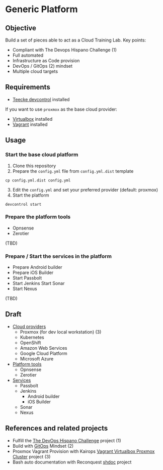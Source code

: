 # Generic Platform

## Objective

Build a set of pieces able to act as a Cloud Training Lab. Key points:

- Compliant with The Devops Hispano Challenge (1)
- Full automated
- Infrastructure as Code provision
- DevOps / GitOps (2) mindset
- Multiple cloud targets

## Requirements

- [Teecke devcontrol](https://github.com/teecke/devcontrol) installed

If you want to use `proxmox` as the base cloud provider:

- [Virtualbox](https://www.virtualbox.org) installed
- [Vagrant](https://www.vagrantup.com) installed

## Usage

### Start the base cloud platform

1. Clone this repository
2. Prepare the `config.yml` file from `config.yml.dist` template

```shell
cp config.yml.dist config.yml
```

3. Edit the `config.yml` and set your preferred provider (default: proxmox)
4. Start the platform

```shell
devcontrol start
```

### Prepare the platform tools

- Opnsense
- Zerotier

(TBD)

### Prepare / Start the services in the platform

- Prepare Android builder
- Prepare iOS Builder
- Start Passbolt
- Start Jenkins
  Start Sonar
- Start Nexus

(TBD)

## Draft

- [Cloud providers](base/base.md)
  - Proxmox (for dev local workstation) (3)
  - Kubernetes
  - OpenShift
  - Amazon Web Services
  - Google Cloud Platform
  - Microsoft Azure
- [Platform tools](tools/tools.md)
  - Opnsense
  - Zerotier
- [Services](services/services.md)
  - Passbolt
  - Jenkins
    - Android builder
    - iOS Builder
  - Sonar
  - Nexus

## References and related projects

- Fulfill the [The DevOps Hispano Challenge](https://github.com/devops-hispano/reto-devops]) project (1)
- Build with [GitOps](https://www.weave.works/technologies/gitops/) Mindset (2)
- Proxmox Vagrant Provision with Kairops [Vagrant Virtualbox Proxmox Cluster](https://github.com/kairops/vagrant-virtualbox-proxmox-cluster) project (3)
- Bash auto documentation with Reconquest [shdoc](https://github.com/reconquest/shdoc) project
